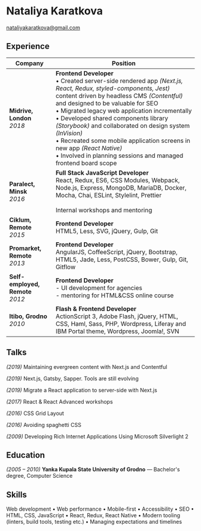 # Nataliya Karatkova
nataliyakaratkova@gmail.com

## Experience

| Company | Position |
| --- | --- |
| **Midrive, London** <br> *2018* | **Frontend Developer** <br> • Created server-side rendered app *(Next.js, React, Redux, styled-components, Jest)* content driven by headless CMS *(Contentful)* and designed to be valuable for SEO<br> • Migrated legacy web application incrementally<br> • Developed shared components library *(Storybook)* and collaborated on design system *(InVision)*<br> • Recreated some mobile application screens in new app *(React Native)*<br> • Involved in planning sessions and managed frontend board scope |
| **Paralect, Minsk** <br> *2016* | **Full Stack JavaScript Developer** <br> React, Redux, ES6, CSS Modules, Webpack, Node.js, Express, MongoDB, MariaDB, Docker, Mocha, Chai, ESLint, Stylelint, Prettier <br><br> Internal workshops and mentoring |
| **Ciklum, Remote** <br> *2015* | **Frontend Developer** <br> HTML5, Less, SVG, jQuery, Gulp, Git |
| **Promarket, Remote** <br> *2013* | **Frontend Developer** <br> AngularJS, CoffeeScript, jQuery, Bootstrap, HTML5, Jade, Less, PostCSS, Bower, Gulp, Git, Gitflow |
| **Self-employed, Remote** <br> *2012* | **Frontend Developer** <br> - UI development for agencies <br> - mentoring for HTML&CSS online course |
| **Itibo, Grodno** <br> *2010* | **Flash & Frontend Developer** <br> ActionScript 3, Adobe Flash, jQuery, HTML, CSS, Haml, Sass, PHP, Wordpress, Liferay and IBM Portal theme, Wordpress, Joomla!, SVN |

## Talks
*(2019)* Maintaining evergreen content with Next.js and Contentful

*(2019)* Next.js, Gatsby, Sapper. Tools are still evolving

*(2019)* Migrate a React application to server-side with Next.js

*(2017)* React & React Advanced workshops

*(2016)* CSS Grid Layout

*(2016)* Avoiding spaghetti CSS

*(2009)* Developing Rich Internet Applications Using Microsoft Silverlight 2

## Education

*(2005 – 2010)* **Yanka Kupala State University of Grodno** — Bachelor's degree, Computer Science

## Skills

Web development • Web performance • Mobile-first • Accessibility • SEO • HTML, CSS, JavaScript • React, Redux, React Native • Modern tooling (linters, build tools, testing etc.) • Managing expectations and timelines
